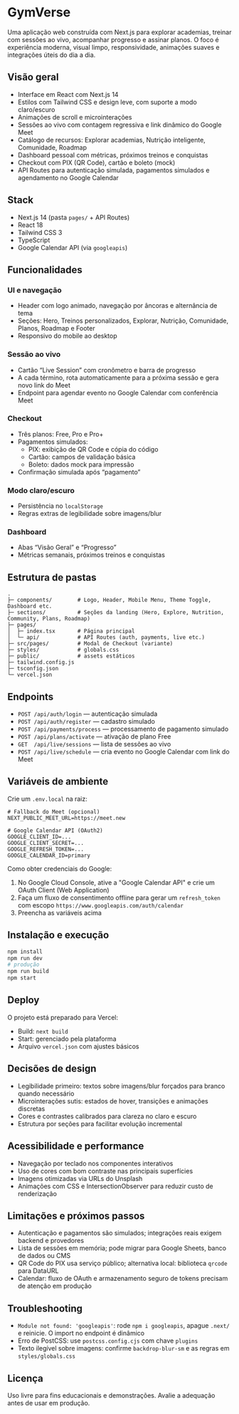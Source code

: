 # GymVerse

Uma aplicação web construída com Next.js para explorar academias, treinar com sessões ao vivo, acompanhar progresso e assinar planos. O foco é experiência moderna, visual limpo, responsividade, animações suaves e integrações úteis do dia a dia.

## Visão geral

- Interface em React com Next.js 14
- Estilos com Tailwind CSS e design leve, com suporte a modo claro/escuro
- Animações de scroll e microinterações
- Sessões ao vivo com contagem regressiva e link dinâmico do Google Meet
- Catálogo de recursos: Explorar academias, Nutrição inteligente, Comunidade, Roadmap
- Dashboard pessoal com métricas, próximos treinos e conquistas
- Checkout com PIX (QR Code), cartão e boleto (mock)
- API Routes para autenticação simulada, pagamentos simulados e agendamento no Google Calendar

## Stack

- Next.js 14 (pasta `pages/` + API Routes)
- React 18
- Tailwind CSS 3
- TypeScript
- Google Calendar API (via `googleapis`)

## Funcionalidades

### UI e navegação
- Header com logo animado, navegação por âncoras e alternância de tema
- Seções: Hero, Treinos personalizados, Explorar, Nutrição, Comunidade, Planos, Roadmap e Footer
- Responsivo do mobile ao desktop

### Sessão ao vivo
- Cartão “Live Session” com cronômetro e barra de progresso
- A cada término, rota automaticamente para a próxima sessão e gera novo link do Meet
- Endpoint para agendar evento no Google Calendar com conferência Meet

### Checkout
- Três planos: Free, Pro e Pro+
- Pagamentos simulados:
  - PIX: exibição de QR Code e cópia do código
  - Cartão: campos de validação básica
  - Boleto: dados mock para impressão
- Confirmação simulada após “pagamento”

### Modo claro/escuro
- Persistência no `localStorage`
- Regras extras de legibilidade sobre imagens/blur

### Dashboard
- Abas “Visão Geral” e “Progresso”
- Métricas semanais, próximos treinos e conquistas

## Estrutura de pastas

```
.
├─ components/        # Logo, Header, Mobile Menu, Theme Toggle, Dashboard etc.
├─ sections/          # Seções da landing (Hero, Explore, Nutrition, Community, Plans, Roadmap)
├─ pages/
│  ├─ index.tsx       # Página principal
│  └─ api/            # API Routes (auth, payments, live etc.)
├─ src/pages/         # Modal de Checkout (variante)
├─ styles/            # globals.css
├─ public/            # assets estáticos
├─ tailwind.config.js
├─ tsconfig.json
└─ vercel.json
```

## Endpoints

- `POST /api/auth/login` — autenticação simulada
- `POST /api/auth/register` — cadastro simulado
- `POST /api/payments/process` — processamento de pagamento simulado
- `POST /api/plans/activate` — ativação de plano Free
- `GET  /api/live/sessions` — lista de sessões ao vivo
- `POST /api/live/schedule` — cria evento no Google Calendar com link do Meet

## Variáveis de ambiente

Crie um `.env.local` na raiz:

```
# Fallback do Meet (opcional)
NEXT_PUBLIC_MEET_URL=https://meet.new

# Google Calendar API (OAuth2)
GOOGLE_CLIENT_ID=...
GOOGLE_CLIENT_SECRET=...
GOOGLE_REFRESH_TOKEN=...
GOOGLE_CALENDAR_ID=primary
```

Como obter credenciais do Google:
1. No Google Cloud Console, ative a "Google Calendar API" e crie um OAuth Client (Web Application)
2. Faça um fluxo de consentimento offline para gerar um `refresh_token` com escopo `https://www.googleapis.com/auth/calendar`
3. Preencha as variáveis acima

## Instalação e execução

```bash
npm install
npm run dev
# produção
npm run build
npm start
```

## Deploy

O projeto está preparado para Vercel:
- Build: `next build`
- Start: gerenciado pela plataforma
- Arquivo `vercel.json` com ajustes básicos

## Decisões de design

- Legibilidade primeiro: textos sobre imagens/blur forçados para branco quando necessário
- Microinterações sutis: estados de hover, transições e animações discretas
- Cores e contrastes calibrados para clareza no claro e escuro
- Estrutura por seções para facilitar evolução incremental

## Acessibilidade e performance

- Navegação por teclado nos componentes interativos
- Uso de cores com bom contraste nas principais superfícies
- Imagens otimizadas via URLs do Unsplash
- Animações com CSS e IntersectionObserver para reduzir custo de renderização

## Limitações e próximos passos

- Autenticação e pagamentos são simulados; integrações reais exigem backend e provedores
- Lista de sessões em memória; pode migrar para Google Sheets, banco de dados ou CMS
- QR Code do PIX usa serviço público; alternativa local: biblioteca `qrcode` para DataURL
- Calendar: fluxo de OAuth e armazenamento seguro de tokens precisam de atenção em produção

## Troubleshooting

- `Module not found: 'googleapis'`: rode `npm i googleapis`, apague `.next/` e reinicie. O import no endpoint é dinâmico
- Erro de PostCSS: use `postcss.config.cjs` com chave `plugins`
- Texto ilegível sobre imagens: confirme `backdrop-blur-sm` e as regras em `styles/globals.css`

## Licença

Uso livre para fins educacionais e demonstrações. Avalie a adequação antes de usar em produção.
